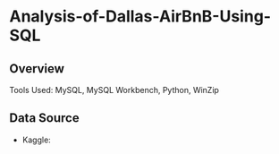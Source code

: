 # Analysis-of-Dallas-AirBnB-Using-SQL

## Overview



Tools Used: MySQL, MySQL Workbench, Python, WinZip


## Data Source
* Kaggle: 
